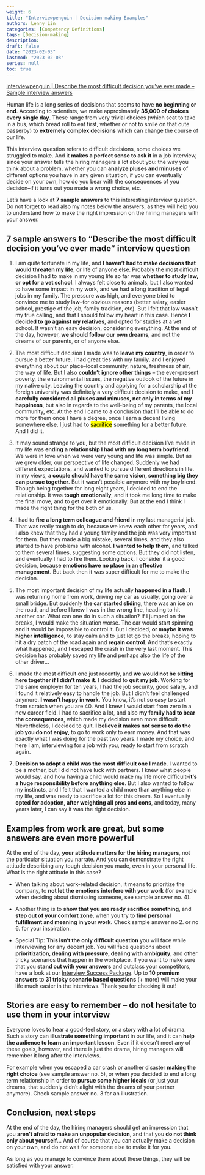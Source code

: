 ```yaml
---
weight: 6
title: "Interviewpenguin | Decision-making Examples"
authors: Lenny Lin
categories: [Competency Definitions]
tags: [Decision-making]
description: 
draft: false
date: "2023-02-03"
lastmod: "2023-02-03"
series: null
toc: true
---
```


<a href = "https://interviewpenguin.com/describe-the-most-difficult-decision/#:~:text=1%20It%20may%20sound%20strange%20to%20you%2C%20but,my%20life%20actually%20happened%20in%20a%20flash.%20" target="_blank" rel="noopener noreferrer">interviewpenguin | Describe the most difficult decision you’ve ever made – Sample interview answers</a>

Human life is a long series of decisions that seems to have **no beginning or end**. According to scientists, we make approximately **35,000 of choices every single day**. These range from very trivial choices (which seat to take in a bus, which bread roll to eat first, whether or not to smile on that cute passerby) to **extremely complex decisions** which can change the course of our life.

This interview question refers to difficult decisions, some choices we struggled to make. And it **makes a perfect sense to ask it** in a job interview, since your answer tells the hiring managers a lot about you: the way you think about a problem, whether you can **analyze pluses and minuses** of different options you have in any given situation, if you can eventually decide on your own, how do you bear with the consequences of you decision–if it turns out you made a wrong choice, etc.

Let’s have a look at **7 sample answers** to this interesting interview question. Do not forget to read also my notes below the answers, as they will help you to understand how to make the right impression on the hiring managers with your answer.

## 7 sample answers to “Describe the most difficult decision you’ve ever made” interview question

1. I am quite fortunate in my life, and **I haven’t had to make decisions that would threaten my life**, or life of anyone else. Probably the most difficult decision I had to make in my young life so far was **whether to study law, or opt for a vet school**. I always felt close to animals, but I also wanted to have some impact in my work, and we had a long tradition of legal jobs in my family. The pressure was high, and everyone tried to convince me to study law–for obvious reasons (better salary, easier school, prestige of the job, family tradition, etc). But I felt that law wasn’t my true calling, and that I should follow my heart in this case. Hence **I decided to go against my relatives**, and opted for studies at a vet school. It wasn’t an easy decision, considering everything. At the end of the day, however, **we should follow our own dreams**, and not the dreams of our parents, or of anyone else.

2. The most difficult decision I made was to **leave my country**, in order to pursue a better future. I had great ties with my family, and I enjoyed everything about our place–local community, nature, freshness of air, the way of life. But I also **couldn’t ignore other things** – the ever-present poverty, the environmental issues, the negative outlook of the future in my native city. Leaving the country and applying for a scholarship at the foreign university was definitely a very difficult decision to make, and **I carefully considered all pluses and minuses, not only in terms of my happiness**, but also in regards to the well-being of my parents, the local community, etc. At the end I came to a conclusion that I’ll be able to do more for them once I have a degree, once I earn a decent living somewhere else. I just had to <mark class = "lemon">sacrifice</mark> something for a better future. And I did it.

3. It may sound strange to you, but the most difficult decision I’ve made in my life was **ending a relationship I had with my long term boyfriend**. We were in love when we were very young and life was simple. But as we grew older, our perspective of life changed. Suddenly we had different expectations, and wanted to pursue different directions in life. In my views, **a couple should have the same vision, something big they can pursue together**. But it wasn’t possible anymore with my boyfriend. Though being together for long eight years, I decided to end the relationship. It was **tough emotionally**, and it took me long time to make the final move, and to get over it emotionally. But at the end I think I made the right thing for the both of us.

4. I had to **fire a long term colleague and friend** in my last managerial job. That was really tough to do, because we knew each other for years, and I also knew that they had a young family and the job was very important for them. But they made a big mistake, several times, and they also started to have problems with alcohol. **I wanted to help them**, and talked to them several times, suggesting some options. But they did not listen, and eventually I had to fire them. Looking back, I consider it a good decision, because **emotions have no place in an effective management**. But back then it was super difficult for me to make the decision.

5. The most important decision of my life actually **happened in a flash**. I was returning home from work, driving my car as usually, going over a small bridge. But suddenly **the car started sliding**, there was an ice on the road, and before I knew I was in the wrong line, heading to hit another car. What can one do in such a situation? If I jumped on the breaks, I would make the situation worse. The car would start spinning and it would be impossible to control it. But I decided, **or maybe it was higher intelligence**, to stay calm and to just let go the breaks, hoping to hit a dry patch of the road again and **regain control**. And that’s exactly what happened, and I escaped the crash in the very last moment. This decision has probably saved my life and perhaps also the life of the other driver…

6. I made the most difficult one just recently, and **we would not be sitting here together if I didn’t make it**. I decided to **quit my job**. Working for the same employer for ten years, I had the job security, good salary, and I found it relatively easy to handle the job. But I didn’t feel challenged anymore. **I wasn’t happy in work**. You know, it’s not so easy to start from scratch when you are 40. And I knew I would start from zero in a new career field. I had to sacrifice a lot, and also **my family had to bear the consequences**, which made my decision even more difficult. Nevertheless, I decided to quit. **I believe it makes not sense to do the job you do not enjoy,** to go to work only to earn money. And that was exactly what I was doing for the past two years. I made my choice, and here I am, interviewing for a job with you, ready to start from scratch again.

7. **Decision to adopt a child was the most difficult one I made**. I wanted to be a mother, but I did not have luck with partners. I knew what people would say, and how having a child would make my life more difficult–**it’s a huge responsibility before anything else**. But I also wanted to follow my instincts, and I felt that I wanted a child more than anything else in my life, and was ready to sacrifice a lot for this dream. So I eventually **opted for adoption, after weighting all pros and cons**, and today, many years later, I can say it was the right decision.

## Examples from work are great, but some answers are even more powerful

At the end of the day, **your attitude matters for the hiring managers**, not the particular situation you narrate. And you can demonstrate the right attitude describing any tough decision you made, even in your personal life. What is the right attitude in this case?

- When talking about work-related decision, it means to prioritize the company, to **not let the emotions interfere with your work** (for example when deciding about dismissing someone, see sample answer no. 4).  

- Another thing is to **show that you are ready sacrifice something**, and **step out of your comfort zone**, when you try to **find personal fulfillment and meaning in your work.** Check sample answer no 2. or no 6. for your inspiration.  

- Special Tip: **This isn’t the only difficult question** you will face while interviewing for any decent job. You will face questions about **prioritization, dealing with pressure, dealing with ambiguity**, and other tricky scenarios that happen in the workplace. If you want to make sure that you **stand out with your answers** and outclass your competitors, have a look at our [Interview Success Package](https://interviewpenguin.com/interview-success-package/?most_difficult_decision_1). Up to **10 premium answers** to **31 tricky scenario based questions** (+ more) will make your life much easier in the interviews. Thank you for checking it out!

## Stories are easy to remember – do not hesitate to use them in your interview

Everyone loves to hear a good-feel story, or a story with a lot of drama. Such a story can **illustrate something important** in our life, and it can **help the audience to learn an important lesson**. Even if it doesn’t meet any of these goals, however, and there is just the drama, hiring managers will remember it long after the interviews.

For example when you escaped a car crash or another disaster **making the right choice** (see sample answer no. 5), or when you decided to end a long term relationship in order to **pursue some higher ideals** (or just your dreams, that suddenly didn’t alight with the dreams of your partner anymore). Check sample answer no. 3 for an illustration.

## Conclusion, next steps

At the end of the day, the hiring managers should get an impression that you **aren’t afraid to make an unpopular decision**, and that you **do not think only about yourself**… And of course that you can actually make a decision on your own, and do not wait for someone else to make it for you.

As long as you manage to convince them about these things, they will be satisfied with your answer.
